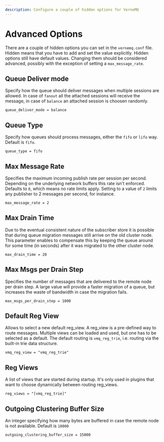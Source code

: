 ```yaml
---
description: Configure a couple of hidden options for VerneMQ
---
```


# Advanced Options

There are a couple of hidden options you can set in the `vernemq.conf` file. Hidden means that you have to add and set the value explicitly. Hidden options still have default values. Changing them should be considered advanced, possibly with the exception of setting a `max_message_rate`.

## Queue Deliver mode

Specify how the queue should deliver messages when multiple sessions are allowed. In case of `fanout` all the attached sessions will receive the message, in case of `balance` an attached session is choosen randomly.

```text
queue_deliver_mode = balance
```

## Queue Type

Specify how queues should process messages, either the `fifo` or `lifo` way. Default is `fifo`.

```text
queue_type = fifo
```

## Max Message Rate

Specifies the maximum incoming publish rate per session per second. Depending on the underlying network buffers this rate isn't enforced. Defaults to `0`, which means no rate limits apply. Setting to a value of `2` limits any publisher to 2 messages per second, for instance.

```text
max_message_rate = 2
```

## Max Drain Time

Due to the eventual consistent nature of the subscriber store it is possible that during queue migration messages still arrive on the old cluster node. This parameter enables to compensate this by keeping the queue around for some time \(in seconds\) after it was migrated to the other cluster node.

```text
max_drain_time = 20
```

## Max Msgs per Drain Step

Specifies the number of messages that are delivered to the remote node per drain step. A large value will provide a faster migration of a queue, but increases the waste of bandwidth in case the migration fails.

```text
max_msgs_per_drain_step = 1000
```

## Default Reg View

Allows to select a new default reg\_view. A reg\_view is a pre-defined way to route messages. Multiple views can be loaded and used, but one has to be selected as a default. The default routing is `vmq_reg_trie`, i.e. routing via the built-in trie data structure.

```text
vmq_reg_view = "vmq_reg_trie"
```

## Reg Views

A list of views that are started during startup. It's only used in plugins that want to choose dynamically between routing reg\_views.

```text
reg_views = "[vmq_reg_trie]"
```

## Outgoing Clustering Buffer Size

An integer specifying how many bytes are buffered in case the remote node is not available. Default is `10000`

```text
outgoing_clustering_buffer_size = 15000
```

